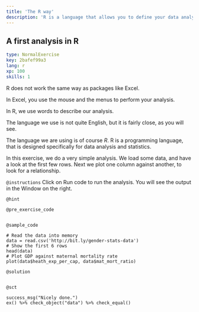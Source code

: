 ```yaml
---
title: 'The R way'
description: 'R is a language that allows you to define your data analysis in words.   It is a completely different to something like Excel, where you do much of your analysis by clicking on the graphical user interface. '
---
```


## A first analysis in R

```yaml
type: NormalExercise
key: 2bafef99a3
lang: r
xp: 100
skills: 1
```

R does not work the same way as packages like Excel.

In Excel, you use the mouse and the menus to perform your analysis.

In R, we use words to describe our analysis.

The language we use is not quite English, but it is fairly close, as you will see.

The language we are using is of course *R*.  R is a programming language, that is designed specifically for data analysis and statistics.

In this exercise, we do a very simple analysis.  We load some data, and have a look at the first few rows.  Next we plot one column against another, to look for a relationship.

`@instructions`
Click on Run code to run the analysis.  You will see the output in the Window on the right.

`@hint`


`@pre_exercise_code`
```{r}

```

`@sample_code`
```{r}
# Read the data into memory
data = read.csv('http://bit.ly/gender-stats-data')
# Show the first 6 rows
head(data)
# Plot GDP against maternal mortality rate
plot(data$heath_exp_per_cap, data$mat_mort_ratio)
```

`@solution`
```{r}

```

`@sct`
```{r}
success_msg("Nicely done.")
ex() %>% check_object("data") %>% check_equal()
```
